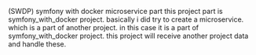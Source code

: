 (SWDP) symfony with docker microservice part
this project part is symfony_with_docker project.
basically i did try to create a microservice. which 
is a part of another project. in this case it is a part
of symfony_with_docker project. this project will receive 
another project data and handle these. 